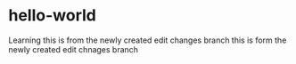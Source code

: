 # hello-world
Learning
this is from the newly created edit changes branch
this is form the newly created edit chnages branch
